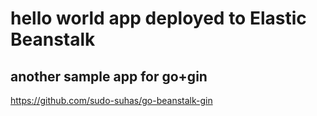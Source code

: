 # hello world app deployed to Elastic Beanstalk

## another sample app for go+gin
https://github.com/sudo-suhas/go-beanstalk-gin